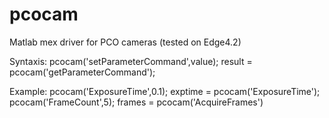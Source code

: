 # pcocam
Matlab mex driver for PCO cameras (tested on Edge4.2)

Syntaxis:
pcocam('setParameterCommand',value);
result = pcocam('getParameterCommand');

Example:
pcocam('ExposureTime',0.1);
exptime = pcocam('ExposureTime');
pcocam('FrameCount',5);
frames = pcocam('AcquireFrames')
